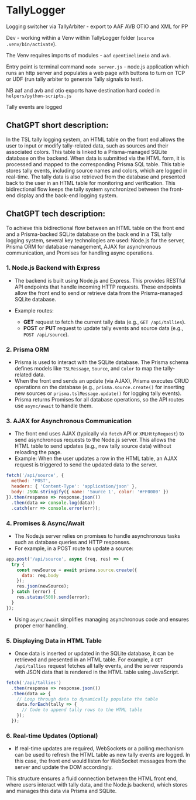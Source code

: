 # TallyLogger
Logging switcher via TallyArbiter - export to AAF AVB OTIO and XML for PP

Dev - working within a Venv within TallyLogger folder (`source .venv/bin/activate`). 

The Venv requires imports of modules - `aaf` `opentimelineio` and `avb`.

Entry point is terminal command `node server.js` - node.js application which runs an http server and populates a web page with buttons to turn on TCP or UDF (run tally arbiter to generate Tally signals to test).
 
NB aaf and avb and otio exports have destination hard coded in `helpers/python-scripts.js`

Tally events are logged


## ChatGPT short description:

In the TSL tally logging system, an HTML table on the front end allows the user to input or modify tally-related data, such as sources and their associated colors. This table is linked to a Prisma-managed SQLite database on the backend. When data is submitted via the HTML form, it is processed and mapped to the corresponding Prisma SQL table. This table stores tally events, including source names and colors, which are logged in real-time. The tally data is also retrieved from the database and presented back to the user in an HTML table for monitoring and verification. This bidirectional flow keeps the tally system synchronized between the front-end display and the back-end logging system.

## ChatGPT tech description:

To achieve this bidirectional flow between an HTML table on the front end and a Prisma-backed SQLite database on the back end in a TSL tally logging system, several key technologies are used: Node.js for the server, Prisma ORM for database management, AJAX for asynchronous communication, and Promises for handling async operations.

### 1. **Node.js Backend with Express**
   - The backend is built using Node.js and Express. This provides RESTful API endpoints that handle incoming HTTP requests. These endpoints allow the front end to send or retrieve data from the Prisma-managed SQLite database. 
   
   - Example routes:
     - **GET** request to fetch the current tally data (e.g., `GET /api/tallies`).
     - **POST** or **PUT** request to update tally events and source data (e.g., `POST /api/source`).

### 2. **Prisma ORM**
   - Prisma is used to interact with the SQLite database. The Prisma schema defines models like `TSLMessage`, `Source`, and `Color` to map the tally-related data.
   - When the front end sends an update (via AJAX), Prisma executes CRUD operations on the database (e.g., `prisma.source.create()` for inserting new sources or `prisma.tslMessage.update()` for logging tally events).
   - Prisma returns Promises for all database operations, so the API routes use `async/await` to handle them.

### 3. **AJAX for Asynchronous Communication**
   - The front end uses AJAX (typically via `fetch` API or `XMLHttpRequest`) to send asynchronous requests to the Node.js server. This allows the HTML table to send updates (e.g., new tally source data) without reloading the page.
   - Example: When the user updates a row in the HTML table, an AJAX request is triggered to send the updated data to the server. 

   ```javascript
   fetch('/api/source', {
     method: 'POST',
     headers: { 'Content-Type': 'application/json' },
     body: JSON.stringify({ name: 'Source 1', color: '#FF0000' })
   }).then(response => response.json())
     .then(data => console.log(data))
     .catch(err => console.error(err));
   ```

### 4. **Promises & Async/Await**
   - The Node.js server relies on promises to handle asynchronous tasks such as database queries and HTTP responses.
   - For example, in a POST route to update a source:

   ```javascript
   app.post('/api/source', async (req, res) => {
     try {
       const newSource = await prisma.source.create({
         data: req.body
       });
       res.json(newSource);
     } catch (error) {
       res.status(500).send(error);
     }
   });
   ```

   - Using `async/await` simplifies managing asynchronous code and ensures proper error handling.

### 5. **Displaying Data in HTML Table**
   - Once data is inserted or updated in the SQLite database, it can be retrieved and presented in an HTML table. For example, a `GET /api/tallies` request fetches all tally events, and the server responds with JSON data that is rendered in the HTML table using JavaScript.

   ```javascript
   fetch('/api/tallies')
     .then(response => response.json())
     .then(data => {
       // Loop through data to dynamically populate the table
       data.forEach(tally => {
         // Code to append tally rows to the HTML table
       });
     });
   ```

### 6. **Real-time Updates (Optional)**
   - If real-time updates are required, WebSockets or a polling mechanism can be used to refresh the HTML table as new tally events are logged. In this case, the front end would listen for WebSocket messages from the server and update the DOM accordingly.

This structure ensures a fluid connection between the HTML front end, where users interact with tally data, and the Node.js backend, which stores and manages this data via Prisma and SQLite.